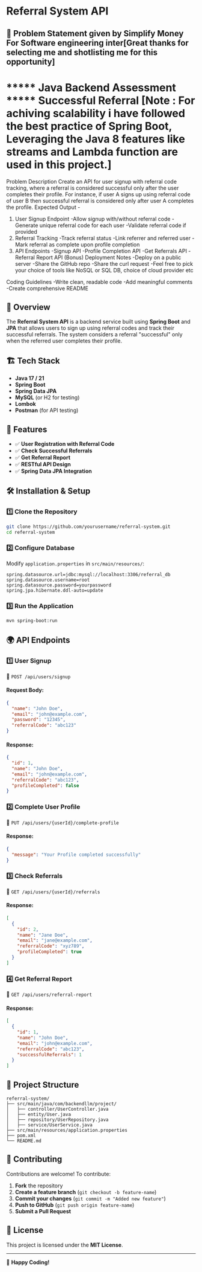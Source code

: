 # Referral System API
## 🚀 Problem Statement given by Simplify Money For Software engineering inter[Great thanks for selecting me and shotlisting me for this opportunity]

***** Java Backend Assessment *****
Successful Referral                 [Note : For achiving scalability i have followed the best practice of Spring Boot, Leveraging the Java 8 features like streams and Lambda function are used in this project.]
==============================================================
Problem Description
Create an API for user signup with referral code tracking, where a referral is
considered successful only after the user completes their profile.
For instance, if user A signs up using referral code of user B then successful
referral is considered only after user A completes the profile.
Expected Output -
1. User Signup Endpoint
-Allow signup with/without referral code
-Generate unique referral code for each user
-Validate referral code if provided
2. Referral Tracking
-Track referral status
-Link referrer and referred user
-Mark referral as complete upon profile completion
3. API Endpoints
-Signup API
-Profile Completion API
-Get Referrals API
-Referral Report API (Bonus)
Deployment Notes
-Deploy on a public server
-Share the GitHub repo
-Share the curl request
-Feel free to pick your choice of tools like NoSQL or SQL DB, choice of cloud
provider etc

Coding Guidelines
-Write clean, readable code
-Add meaningful comments
-Create comprehensive README


## 🚀 Overview
The **Referral System API** is a backend service built using **Spring Boot** and **JPA** that allows users to sign up using referral codes and track their successful referrals. The system considers a referral "successful" only when the referred user completes their profile.

## 🏗 Tech Stack
- **Java 17 / 21**
- **Spring Boot**
- **Spring Data JPA**
- **MySQL** (or H2 for testing)
- **Lombok**
- **Postman** (for API testing)

## 📌 Features
- ✅ **User Registration with Referral Code**
- ✅ **Check Successful Referrals**
- ✅ **Get Referral Report**
- ✅ **RESTful API Design**
- ✅ **Spring Data JPA Integration**

## 🛠 Installation & Setup
### 1️⃣ Clone the Repository
```bash
git clone https://github.com/yourusername/referral-system.git
cd referral-system
```

### 2️⃣ Configure Database
Modify `application.properties` in `src/main/resources/`:
```properties
spring.datasource.url=jdbc:mysql://localhost:3306/referral_db
spring.datasource.username=root
spring.datasource.password=yourpassword
spring.jpa.hibernate.ddl-auto=update
```

### 3️⃣ Run the Application
```bash
mvn spring-boot:run
```

## 🌍 API Endpoints
### 1️⃣ **User Signup**
📌 `POST /api/users/signup`
#### Request Body:
```json
{
  "name": "John Doe",
  "email": "john@example.com",
  "password": "12345",
  "referralCode": "abc123"
}
```
#### Response:
```json
{
  "id": 1,
  "name": "John Doe",
  "email": "john@example.com",
  "referralCode": "abc123",
  "profileCompleted": false
}
```

### 2️⃣ **Complete User Profile**
📌 `PUT /api/users/{userId}/complete-profile`
#### Response:
```json
{
  "message": "Your Profile completed successfully"
}
```

### 3️⃣ **Check Referrals**
📌 `GET /api/users/{userId}/referrals`
#### Response:
```json
[
  {
    "id": 2,
    "name": "Jane Doe",
    "email": "jane@example.com",
    "referralCode": "xyz789",
    "profileCompleted": true
  }
]
```

### 4️⃣ **Get Referral Report**
📌 `GET /api/users/referral-report`
#### Response:
```json
[
  {
    "id": 1,
    "name": "John Doe",
    "email": "john@example.com",
    "referralCode": "abc123",
    "successfulReferrals": 1
  }
]
```

## 🎯 Project Structure
```
referral-system/
├── src/main/java/com/backendllm/project/
│   ├── controller/UserController.java
│   ├── entity/User.java
│   ├── repository/UserRepository.java
│   ├── service/UserService.java
├── src/main/resources/application.properties
├── pom.xml
└── README.md
```

## 📝 Contributing
Contributions are welcome! To contribute:
1. **Fork** the repository
2. **Create a feature branch** (`git checkout -b feature-name`)
3. **Commit your changes** (`git commit -m "Added new feature"`)
4. **Push to GitHub** (`git push origin feature-name`)
5. **Submit a Pull Request**

## 📄 License
This project is licensed under the **MIT License**.

---
🚀 **Happy Coding!**

